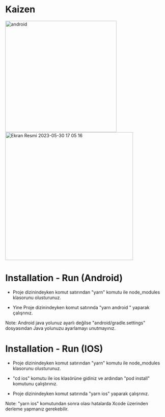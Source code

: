 # Kaizen 

<img width="349" alt="android" src="https://github.com/Akinnco/Kaizen/assets/69485226/164d3533-cd03-48f6-a5b1-1360adb088d9">
<img width="401" alt="Ekran Resmi 2023-05-30 17 05 16" src="https://github.com/Akinnco/Kaizen/assets/69485226/9eb23d4e-3942-43e2-a8fe-c2edb22baa0b">









# Installation - Run (Android)

- Proje dizinindeyken komut satırından "yarn" komutu ile node_modules klasorunu olusturunuz.

- Yine Proje dizinindeyken komut satırında "yarn android " yaparak çalışrınız.               

Note: Android java yolunuz ayarlı değilse "android/gradle.settings" dosyasından Java yolunuzu ayarlamayı unutmayınız.




# Installation - Run (IOS)

- Proje dizinindeyken komut satırından "yarn" komutu ile node_modules klasorunu olusturunuz.

- "cd ios" komutu ile ios klasörüne gidiniz ve ardından "pod install" komutunu çalıştırınız.               

- Proje dizinindeyken komut satırında "yarn ios" yaparak çalışrınız.               

Note: "yarn ios" komutundan sonra olası hatalarda Xcode üzerinden derleme yapmanız gerekebilir.




